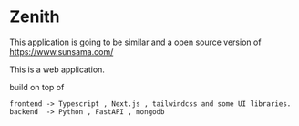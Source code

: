 # Zenith

This application is going to be similar and a open source version of https://www.sunsama.com/ 

This is a web application.

build on top of 
```
frontend -> Typescript , Next.js , tailwindcss and some UI libraries.
backend  -> Python , FastAPI , mongodb 
``` 